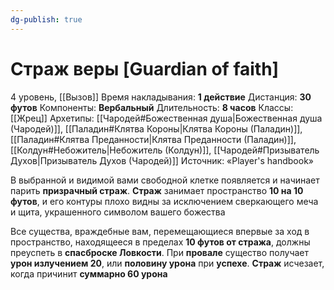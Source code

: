 ```yaml
---
dg-publish: true
---
```

# Страж веры [Guardian of faith]
4 уровень, [[Вызов]]
Время накладывания: **1 действие**
Дистанция: **30 футов**
Компоненты: **Вербальный**
Длительность: **8 часов**
Классы: [[Жрец]]
Архетипы: [[Чародей#Божественная душа|Божественная душа (Чародей)]], [[Паладин#Клятва Короны|Клятва Короны (Паладин)]], [[Паладин#Клятва Преданности|Клятва Преданности (Паладин)]], [[Колдун#Небожитель|Небожитель (Колдун)]], [[Чародей#Призыватель Духов|Призыватель Духов (Чародей)]]
Источник: «Player's handbook»

В выбранной и видимой вами свободной клетке появляется и начинает парить **призрачный страж**. **Страж** занимает пространство **10 на 10 футов**, и его контуры плохо видны за исключением сверкающего меча и щита, украшенного символом вашего божества

Все существа, враждебные вам, перемещающиеся впервые за ход в пространство, находящееся в пределах **10 футов от стража**, должны преуспеть в **спасброске Ловкости**. При **провале** существо получает **урон излучением 20**, или **половину урона** при **успехе**. **Страж** исчезает, когда причинит **суммарно 60 урона**